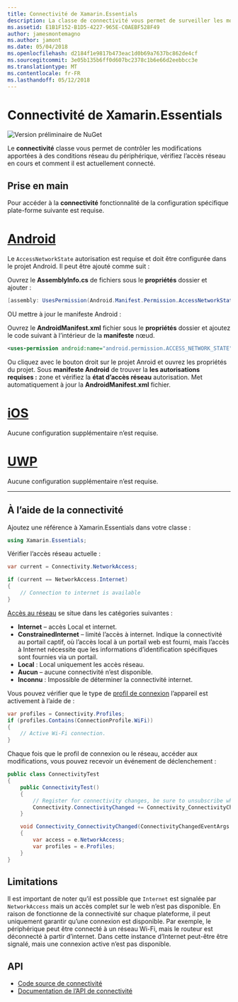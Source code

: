 ```yaml
---
title: Connectivité de Xamarin.Essentials
description: La classe de connectivité vous permet de surveiller les modifications apportées dans les conditions de réseau du périphérique, vérifiez l’accès réseau en cours, et comment il est actuellement connecté.
ms.assetid: E1B1F152-B1D5-4227-965E-C0AEBF528F49
author: jamesmontemagno
ms.author: jamont
ms.date: 05/04/2018
ms.openlocfilehash: d2184f1e9817b473eac1d0b69a7637bc862de4cf
ms.sourcegitcommit: 3e05b135b6ff0d607bc2378c1b6e66d2eebbcc3e
ms.translationtype: MT
ms.contentlocale: fr-FR
ms.lasthandoff: 05/12/2018
---
```

# <a name="xamarinessentials-connectivity"></a>Connectivité de Xamarin.Essentials

![Version préliminaire de NuGet](~/media/shared/pre-release.png)

Le **connectivité** classe vous permet de contrôler les modifications apportées à des conditions réseau du périphérique, vérifiez l’accès réseau en cours et comment il est actuellement connecté.

## <a name="getting-started"></a>Prise en main

Pour accéder à la **connectivité** fonctionnalité de la configuration spécifique plate-forme suivante est requise.

# <a name="androidtabandroid"></a>[Android](#tab/android)

Le `AccessNetworkState` autorisation est requise et doit être configurée dans le projet Android. Il peut être ajouté comme suit :

Ouvrez le **AssemblyInfo.cs** de fichiers sous le **propriétés** dossier et ajouter :

```csharp
[assembly: UsesPermission(Android.Manifest.Permission.AccessNetworkState)]
```

OU mettre à jour le manifeste Android :

Ouvrez le **AndroidManifest.xml** fichier sous le **propriétés** dossier et ajoutez le code suivant à l’intérieur de la **manifeste** nœud.

```xml
<uses-permission android:name="android.permission.ACCESS_NETWORK_STATE" />
```

Ou cliquez avec le bouton droit sur le projet Anroid et ouvrez les propriétés du projet. Sous **manifeste Android** de trouver la **les autorisations requises :** zone et vérifiez la **état d’accès réseau** autorisation. Met automatiquement à jour la **AndroidManifest.xml** fichier.

# <a name="iostabios"></a>[iOS](#tab/ios)

Aucune configuration supplémentaire n’est requise.

# <a name="uwptabuwp"></a>[UWP](#tab/uwp)

Aucune configuration supplémentaire n’est requise.

-----

## <a name="using-connectivity"></a>À l’aide de la connectivité

Ajoutez une référence à Xamarin.Essentials dans votre classe :

```csharp
using Xamarin.Essentials;
```

Vérifier l’accès réseau actuelle :

```csharp
var current = Connectivity.NetworkAccess;

if (current == NetworkAccess.Internet)
{
    // Connection to internet is available
}
```

[Accès au réseau](xref:Xamarin.Essentials.NetworkAccess) se situe dans les catégories suivantes :

* **Internet** – accès Local et internet.
* **ConstrainedInternet** – limité l’accès à internet. Indique la connectivité au portail captif, où l’accès local à un portail web est fourni, mais l’accès à Internet nécessite que les informations d’identification spécifiques sont fournies via un portail.
* **Local** : Local uniquement les accès réseau.
* **Aucun** – aucune connectivité n’est disponible.
* **Inconnu** : Impossible de déterminer la connectivité internet.

Vous pouvez vérifier que le type de [profil de connexion](xref:Xamarin.Essentials.ConnectionProfile) l’appareil est activement à l’aide de :

```csharp
var profiles = Connectivity.Profiles;
if (profiles.Contains(ConnectionProfile.WiFi))
{
    // Active Wi-Fi connection.
}
```

Chaque fois que le profil de connexion ou le réseau, accéder aux modifications, vous pouvez recevoir un événement de déclenchement :

```csharp
public class ConnectivityTest
{
    public ConnectivityTest()
    {
        // Register for connectivity changes, be sure to unsubscribe when finished
        Connectivity.ConnectivityChanged += Connectivity_ConnectivityChanged;
    }

    void Connectivity_ConnectivityChanged(ConnectivityChangedEventArgs  e)
    {
        var access = e.NetworkAccess;
        var profiles = e.Profiles;
    }
}
```

## <a name="limitations"></a>Limitations

Il est important de noter qu’il est possible que `Internet` est signalée par `NetworkAccess` mais un accès complet sur le web n’est pas disponible. En raison de fonctionne de la connectivité sur chaque plateforme, il peut uniquement garantir qu’une connexion est disponible. Par exemple, le périphérique peut être connecté à un réseau Wi-Fi, mais le routeur est déconnecté à partir d’internet. Dans cette instance d’Internet peut-être être signalé, mais une connexion active n’est pas disponible.

## <a name="api"></a>API

* [Code source de connectivité](https://github.com/xamarin/Essentials/tree/master/Xamarin.Essentials/Connectivity)
* [Documentation de l’API de connectivité](xref:Xamarin.Essentials.Connectivity)
